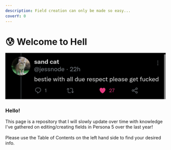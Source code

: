 ```yaml
---
description: Field creation can only be made so easy...
coverY: 0
---
```


# 😰 Welcome to Hell



![Poor Sand Cat](.gitbook/assets/HelpfulIntroduction.png)

### Hello!

This page is a repository that I will slowly update over time with knowledge I've gathered on editing/creating fields in Persona 5 over the last year! \
\
Please use the Table of Contents on the left hand side to find your desired info.
